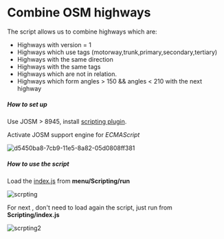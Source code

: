 # Combine OSM highways

The script allows us to combine highways which are:

- Highways with version = 1
- Highways which use tags (motorway,trunk,primary,secondary,tertiary)
- Highways with the same direction
- Highways with the same tags
- Highways which are not in relation.
- Highways which form angles > 150 && angles < 210 with the next highway


##### How to set up

Use JOSM > 8945, install [scripting  plugin](http://wiki.openstreetmap.org/wiki/JOSM/Plugins/Scripting).

Activate JOSM support engine for *ECMAScript*

![d5450ba8-7cb9-11e5-8a82-05d0808ff381](https://cloud.githubusercontent.com/assets/1152236/10770537/d5450ba8-7cb9-11e5-8a82-05d0808ff381.png)

##### How to use the script

Load the [index.js](https://gist.github.com/Rub21/372728dd70153e1fef2d) from **menu/Scripting/run**

![scrpting](https://cloud.githubusercontent.com/assets/1152236/10769850/230f577a-7cb6-11e5-8043-c07fe9fc027b.gif)

For next , don't need to load again the script, just run from **Scripting/index.js**

![scrpting2](https://cloud.githubusercontent.com/assets/1152236/10769851/23146d82-7cb6-11e5-83a3-230051669cba.gif)
